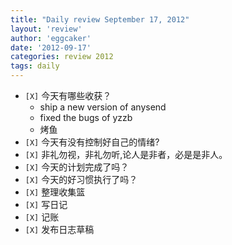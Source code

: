 ```yaml
---
title: "Daily review September 17, 2012" 
layout: 'review'
author: 'eggcaker'
date: '2012-09-17'
categories: review 2012
tags: daily
---
```



  * `[X]` 今天有哪些收获？ 
    * ship a new version of anysend 
    * fixed the bugs of yzzb 
    * 烤鱼 
  * `[X]` 今天有没有控制好自己的情绪? 
  * `[X]` 非礼勿视，非礼勿听,论人是非者，必是是非人。 
  * `[X]` 今天的计划完成了吗？ 
  * `[X]` 今天的好习惯执行了吗？ 
  * `[X]` 整理收集篮 
  * `[X]` 写日记 
  * `[X]` 记账 
  * `[X]` 发布日志草稿 


